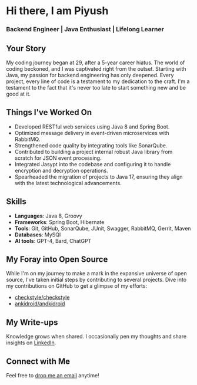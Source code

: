 # Hi there, I am Piyush
### Backend Engineer | Java Enthusiast | Lifelong Learner

## Your Story

My coding journey began at 29, after a 5-year career hiatus. The world of coding beckoned, and I was captivated right from the outset. Starting with Java, my passion for backend engineering has only deepened. Every project, every line of code is a testament to my dedication to the craft. I'm a testament to the fact that it's never too late to start something new and be good at it.

## Things I've Worked On
  - Developed RESTful web services using Java 8 and Spring Boot.
  - Optimized message delivery in event-driven microservices with RabbitMQ.
  - Strengthened code quality by integrating tools like SonarQube.
  - Contributed to building a project internal robust Java library from scratch for JSON event processing.
  - Integrated Jasypt into the codebase and configuring it to handle encryption and decryption operations.
  - Spearheaded the migration of projects to Java 17, ensuring they align with the latest technological advancements.

## Skills
- **Languages**: Java 8, Groovy
- **Frameworks**: Spring Boot, Hibernate
- **Tools**: Git, GitHub, SonarQube, JUnit, Swagger, RabbitMQ, Gerrit, Maven
- **Databases**: MySQl
- **AI tools**: GPT-4, Bard, ChatGPT

## My Foray into Open Source
While I'm on my journey to make a mark in the expansive universe of open source, I've taken initial steps by contributing to several projects. Dive into my contributions on GitHub to get a glimpse of my efforts:
- [checkstyle/checkstyle](https://github.com/checkstyle/checkstyle/pulls?q=is%3Apr+author%3Arelentless-pursuit+is%3Amerged+merged%3A%3E2023-01-01)
- [ankidroid/andkidroid](https://github.com/ankidroid/Anki-Android/pulls?q=is%3Apr+author%3Arelentless-pursuit+is%3Amerged+merged%3A%3E2023-01-01)

## My Write-ups 
Knowledge grows when shared. I occasionally pen my thoughts and share insights on [LinkedIn](www.linkedin.com/in/piyush-sadangi).

## Connect with Me
Feel free to [drop me an email](mailto:piyush.sadangi@gmail.com) anytime!

